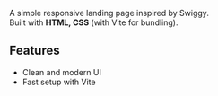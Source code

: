 A simple responsive landing page inspired by Swiggy.  
Built with **HTML, CSS** (with Vite for bundling).

## Features
- Clean and modern UI   
- Fast setup with Vite  
